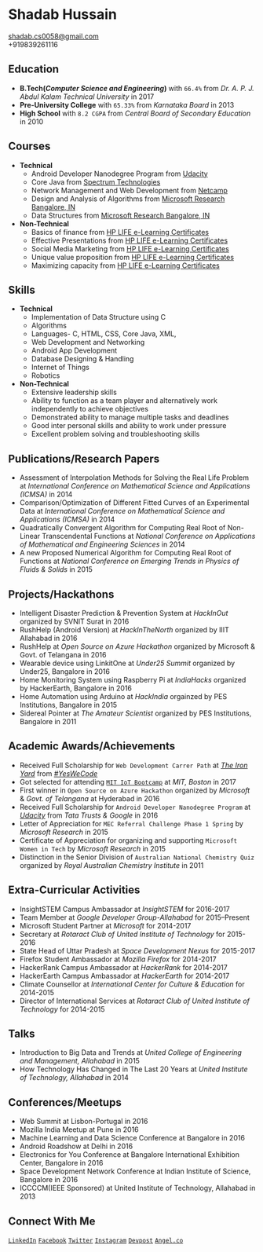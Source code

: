 # Shadab Hussain
shadab.cs0058@gmail.com<br>
+919839261116


## Education
- **B.Tech(*Computer Science and Engineering*)** with `66.4%` from *Dr. A. P. J. Abdul Kalam Technical University* in 2017
- **Pre-University College** with `65.33%` from *Karnataka Board* in 2013
- **High School** with `8.2 CGPA` from *Central Board of Secondary Education* in 2010


## Courses
- **Technical**
    - Android Developer Nanodegree Program from [Udacity](https://profiles.udacity.com/p/5839348586)
    - Core Java from [Spectrum Technologies](http://www.spectrumalld.com)
    - Network Management and Web Development from [Netcamp](http://www.netcamp.in)
    - Design and Analysis of Algorithms from [Microsoft Research Bangalore, IN](www.mecr.org)
    - Data Structures from [Microsoft Research Bangalore, IN](www.mecr.org)
- **Non-Technical**
    - Basics of finance from [HP LIFE e-Learning Certificates](http://e-learning.life-global.org/)
    - Effective Presentations from  [HP LIFE e-Learning Certificates](http://e-learning.life-global.org/)
    - Social Media Marketing from [HP LIFE e-Learning Certificates](http://e-learning.life-global.org/)
    - Unique value proposition from [HP LIFE e-Learning Certificates](http://e-learning.life-global.org/)
    - Maximizing capacity from [HP LIFE e-Learning Certificates](http://e-learning.life-global.org/)


## Skills
- **Technical**
    - Implementation of Data Structure using C
    - Algorithms
    - Languages- C, HTML, CSS, Core Java, XML,
    - Web Development and Networking
    - Android App Development
    - Database Designing & Handling
    - Internet of Things
    - Robotics
- **Non-Technical**
    - Extensive leadership skills
    - Ability to function as a team player and alternatively work independently to achieve objectives
    - Demonstrated ability to manage multiple tasks and deadlines
    - Good inter personal skills and ability to work under pressure
    - Excellent problem solving and troubleshooting skills


## Publications/Research Papers
- Assessment of Interpolation Methods for Solving the Real Life Problem at *International Conference on Mathematical Science and Applications (ICMSA)* in 2014
- Comparison/Optimization of Different Fitted Curves of an Experimental Data at *International Conference on Mathematical Science and Applications (ICMSA)* in 2014
- Quadratically Convergent Algorithm for Computing Real Root of Non-Linear Transcendental Functions at *National Conference on Applications of Mathematical and Engineering Sciences* in 2014
- A new Proposed Numerical Algorithm for Computing Real Root of Functions at *National Conference on Emerging Trends in Physics of Fluids & Solids* in 2015


## Projects/Hackathons
- Intelligent Disaster Prediction & Prevention System at *HackInOut* organized by SVNIT Surat in 2016
- RushHelp (Android Version) at *HackInTheNorth* organized by IIIT Allahabad in 2016
- RushHelp at *Open Source on Azure Hackathon* organized by Microsoft & Govt. of Telangana in 2016
- Wearable device using LinkitOne at *Under25 Summit* organized by Under25, Bangalore in 2016
- Home Monitoring System using Raspberry Pi at *IndiaHacks* organized by HackerEarth, Bangalore in 2016
- Home Automation using Arduino at *HackIndia* orgainzed by PES Institutions, Bangalore in 2015
- Sidereal Pointer at *The Amateur Scientist* organized by PES Institutions, Bangalore in 2011


## Academic Awards/Achievements
- Received Full Scholarship for `Web Development Carrer Path` at [*The Iron Yard*](https://www.theironyard.com) from [*#YesWeCode*](www.yeswecodefund.com)
- Got selected for attending [`MIT IoT Bootcamp`](http://bootcamp.mit.edu/iot/) at *MIT, Boston* in 2017
- First winner in `Open Source on Azure Hackathon` organized by *Microsoft* & *Govt. of Telangana* at Hyderabad in 2016
- Received Full Scholarship for `Android Developer Nanodegree Program` at [*Udacity*](https://www.udacity.com) from *Tata Trusts & Google* in 2016
- Letter of Appreciation for `MEC Referral Challenge Phase 1 Spring` by *Microsoft Research* in 2015
- Certificate of Appreciation for organizing and supporting `Microsoft Women in Tech` by *Microsoft Research* in 2015
- Distinction in the Senior Division of `Australian National Chemistry Quiz` organized by *Royal Australian Chemistry Institute* in 2011


## Extra-Curricular Activities
- InsightSTEM Campus Ambassador at *InsightSTEM* for 2016-2017
- Team Member at *Google Developer Group-Allahabad* for 2015–Present
- Microsoft Student Partner at *Microsoft* for 2014-2017
- Secretary at *Rotaract Club of United Institute of Technology* for 2015-2016
- State Head of Uttar Pradesh at *Space Development Nexus* for 2015-2017
- Firefox Student Ambassador at *Mozilla Firefox* for 2014-2017
- HackerRank Campus Ambassador at *HackerRank* for 2014-2017
- HackerEarth Campus Ambassador at *HackerEarth* for 2014-2017
- Climate Counsellor at *International Center for Culture & Education* for 2014-2015
- Director of International Services at *Rotaract Club of United Institute of Technology* for 2014-2015


## Talks
- Introduction to Big Data and Trends at *United College of Engineering and Management, Allahabad* in 2015
- How Technology Has Changed in The Last 20 Years at *United Institute of Technology, Allahabad* in 2014


## Conferences/Meetups
- Web Summit at Lisbon-Portugal in 2016
- Mozilla India Meetup at Pune in 2016
- Machine Learning and Data Science Conference at Bangalore in 2016
- Android Roadshow at Delhi in 2016
- Electronics for You Conference at Bangalore International Exhibition Center, Bangalore in 2016
- Space Development Network Conference at Indian Institute of Science, Bangalore in 2016
- ICCCCM(IEEE Sponsored) at United Institute of Technology, Allahabad in 2013


## Connect With Me
[`LinkedIn`](https://www.linkedin.com/in/shadabhussain96)
[`Facebook`](https://www.facebook.com/shadab.786.hussain)
[`Twitter`](https://twitter.com/shadabhusain786)
[`Instagram`](https://www.instagram.com/ping.shadab)
[`Devpost`](https://devpost.com/shadabhussain)
[`Angel.co`](https://angel.co/shadab-hussain-2) 
